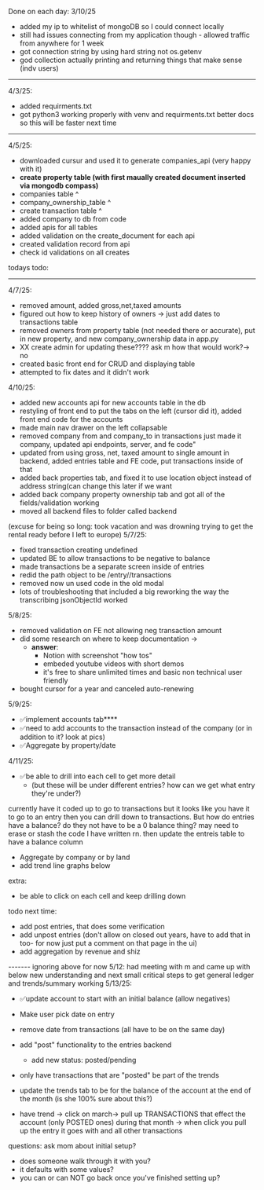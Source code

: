 Done on each day:
3/10/25

- added my ip to whitelist of mongoDB so I could connect locally
- still had issues connecting from my application though - allowed traffic from anywhere for 1 week
- got connection string by using hard string not os.getenv
- god collection actually printing and returning things that make sense (indv users)

---

4/3/25:

- added requirments.txt
- got python3 working properly with venv and requirments.txt better docs so this will be faster next time

---

4/5/25:

- downloaded cursur and used it to generate companies_api (very happy with it)
- **create property table (with first maually created document inserted via mongodb compass)**
- companies table ^
- company_ownership_table ^
- create transaction table ^
- added company to db from code
- added apis for all tables
- added validation on the create_document for each api
- created validation record from api
- check id validations on all creates

todays todo:

---

4/7/25:

- removed amount, added gross,net,taxed amounts
- figured out how to keep history of owners -> just add dates to transactions table
- removed owners from property table (not needed there or accurate), put in new property, and new company_ownership data in app.py
- XX create admin for updating these???? ask m how that would work?-> no
- created basic front end for CRUD and displaying table
- attempted to fix dates and it didn't work

4/10/25:

- added new accounts api for new accounts table in the db
- restyling of front end to put the tabs on the left (cursor did it), added front end code for the accounts
- made main nav drawer on the left collapsable
- removed company from and company_to in transactions just made it company, updated api endpoints, server, and fe code"
- updated from using gross, net, taxed amount to single amount in backend, added entries table and FE code, put transactions inside of that
- added back properties tab, and fixed it to use location object instead of address string(can change this later if we want
- added back company property ownership tab and got all of the fields/validation working
- moved all backend files to folder called backend

(excuse for being so long: took vacation and was drowning trying to get the rental ready before I left to europe)
5/7/25:

- fixed transaction creating undefined
- updated BE to allow transactions to be negative to balance
- made transactions be a separate screen inside of entries
- redid the path object to be /entry/<entry-id>/transactions
- removed now un used code in the old modal
- lots of troubleshooting that included a big reworking the way the transcribing jsonObjectId worked

5/8/25:

- removed validation on FE not allowing neg transaction amount
- did some research on where to keep documentation ->
  - **answer**:
    - Notion with screenshot "how tos"
    - embeded youtube videos with short demos
    - it's free to share unlimited times and basic non technical user friendly
- bought cursor for a year and canceled auto-renewing

5/9/25:

- ✅implement accounts tab\*\*\*\*
- ✅need to add accounts to the transaction instead of the company (or in addition to it? look at pics)
- ✅Aggregate by property/date

4/11/25:

- ✅be able to drill into each cell to get more detail
  - (but these will be under different entries? how can we get what entry they're under?)

currently have it coded up to go to transactions but it looks like you have it to go to an entry then you can drill down to transactions. But how do entries have a balance? do they not have to be a 0 balance thing?
may need to erase or stash the code I have written rn.
then update the entreis table to have a balance column

- Aggregate by company or by land
- add trend line graphs below

extra:

- be able to click on each cell and keep drilling down

todo next time:

- add post entries, that does some verification
- add unpost entries (don't allow on closed out years, have to add that in too- for now just put a comment on that page in the ui)
- add aggregation by revenue and shiz

------- ignoring above for now
5/12: had meeting with m and came up with below new understanding and next small critical steps to get general ledger and trends/summary working
5/13/25:

- ✅update account to start with an initial balance (allow negatives)
- Make user pick date on entry
- remove date from transactions (all have to be on the same day)
- add "post" functionality to the entries backend
  - add new status: posted/pending
- only have transactions that are "posted" be part of the trends
- update the trends tab to be for the balance of the account at the end of the month (is she 100% sure about this?)

- have trend -> click on march-> pull up TRANSACTIONS that effect the account (only POSTED ones) during that month -> when click you pull up the entry it goes with and all other transactions

questions:
ask mom about initial setup?

- does someone walk through it with you?
- it defaults with some values?
- you can or can NOT go back once you've finished setting up?
